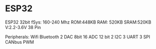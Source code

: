 # ESP32
ESP32
 32bit  fSys: 160-240 Mhz
 ROM:448KB  RAM: 520KB  SRAM:520KB
 V:2.2-3.6V
 38 Pin

 Peripherals:
 Wifi 
 Bluetooth
 2 DAC 8bit
 16 ADC 12 bit
 2 I2C
 3 UART
 3 SPI
 CANbus
 PWM  